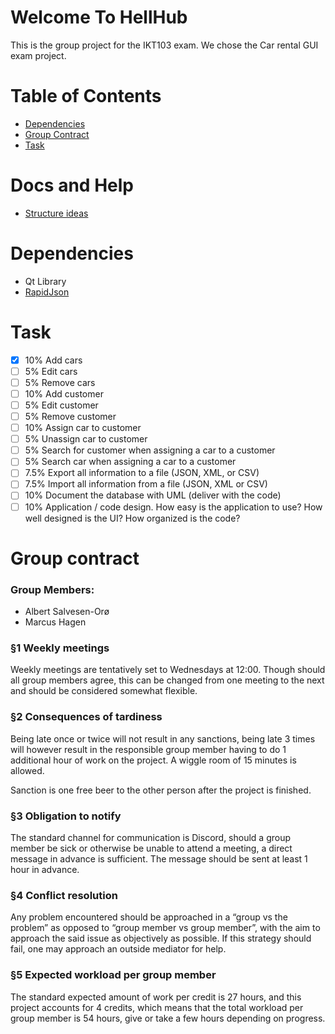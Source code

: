 # Welcome To HellHub
This is the group project for the IKT103 exam. We chose the Car rental GUI exam project.

# Table of Contents
- [Dependencies](#dependencies)
- [Group Contract](#group-contract)
- [Task](#task)

# Docs and Help
- [Structure ideas](https://medium.com/swlh/c-project-structure-for-cmake-67d60135f6f5)

# Dependencies
- Qt Library
- [RapidJson](https://github.com/Tencent/rapidjson)

# Task
- [x] 10% Add cars
- [ ] 5% Edit cars
- [ ] 5% Remove cars
- [ ] 10% Add customer
- [ ] 5% Edit customer
- [ ] 5% Remove customer
- [ ] 10% Assign car to customer
- [ ] 5% Unassign car to customer
- [ ] 5% Search for customer when assigning a car to a customer
- [ ] 5% Search car when assigning a car to a customer
- [ ] 7.5% Export all information to a file (JSON, XML, or CSV)
- [ ] 7.5% Import all information from a file (JSON, XML or CSV)
- [ ] 10% Document the database with UML (deliver with the code)
- [ ] 10% Application / code design. How easy is the application to use? How well designed is the UI? How organized is the code?

# Group contract
### Group Members:
- Albert Salvesen-Orø
- Marcus Hagen

### §1 Weekly meetings
Weekly meetings are tentatively set to Wednesdays at 12:00. Though should all group members agree, this can be changed from one meeting to the next and should be considered somewhat flexible.
### §2 Consequences of tardiness
Being late once or twice will not result in any sanctions, being late 3 times will however result in the responsible group member having to do 1 additional hour of work on the project. A wiggle room of 15 minutes is allowed.

Sanction is one free beer to the other person after the project is finished.
### §3 Obligation to notify
The standard channel for communication is Discord, should a group member be sick or otherwise be unable to attend a meeting, a direct message in advance is sufficient. The message should be sent at least 1 hour in advance.
### §4 Conflict resolution
Any problem encountered should be approached in a “group vs the problem” as opposed to “group member vs group member”, with the aim to approach the said issue as objectively as possible. If this strategy should fail, one may approach an outside mediator for help.
### §5 Expected workload per group member
The standard expected amount of work per credit is 27 hours, and this project accounts for 4 credits, which means that the total workload per group member is 54 hours, give or take a few hours depending on progress.

